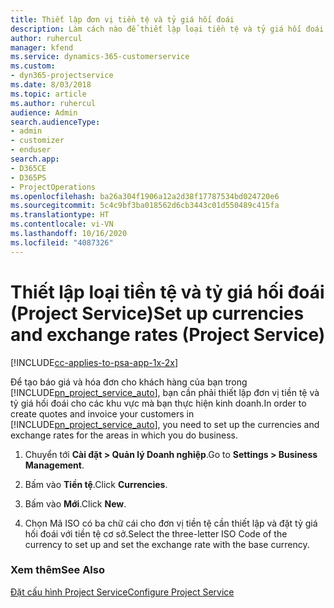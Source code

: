 ```yaml
---
title: Thiết lập đơn vị tiền tệ và tỷ giá hối đoái
description: Làm cách nào để thiết lập loại tiền tệ và tỷ giá hối đoái trong Project Service
author: ruhercul
manager: kfend
ms.service: dynamics-365-customerservice
ms.custom:
- dyn365-projectservice
ms.date: 8/03/2018
ms.topic: article
ms.author: ruhercul
audience: Admin
search.audienceType:
- admin
- customizer
- enduser
search.app:
- D365CE
- D365PS
- ProjectOperations
ms.openlocfilehash: ba26a304f1906a12a2d38f17787534bd024720e6
ms.sourcegitcommit: 5c4c9bf3ba018562d6cb3443c01d550489c415fa
ms.translationtype: HT
ms.contentlocale: vi-VN
ms.lasthandoff: 10/16/2020
ms.locfileid: "4087326"
---
```

# <a name="set-up-currencies-and-exchange-rates-project-service"></a><span data-ttu-id="d9323-103">Thiết lập loại tiền tệ và tỷ giá hối đoái (Project Service)</span><span class="sxs-lookup"><span data-stu-id="d9323-103">Set up currencies and exchange rates (Project Service)</span></span>

[!INCLUDE[cc-applies-to-psa-app-1x-2x](../includes/cc-applies-to-psa-app-1x-2x.md)]

<span data-ttu-id="d9323-104">Để tạo báo giá và hóa đơn cho khách hàng của bạn trong [!INCLUDE[pn_project_service_auto](../includes/pn-project-service-auto.md)], bạn cần phải thiết lập đơn vị tiền tệ và tỷ giá hối đoái cho các khu vực mà bạn thực hiện kinh doanh.</span><span class="sxs-lookup"><span data-stu-id="d9323-104">In order to create quotes and invoice your customers in [!INCLUDE[pn_project_service_auto](../includes/pn-project-service-auto.md)], you need to set up the currencies and exchange rates for the areas in which you do business.</span></span>  
  
1.  <span data-ttu-id="d9323-105">Chuyển tới **Cài đặt > Quản lý Doanh nghiệp**.</span><span class="sxs-lookup"><span data-stu-id="d9323-105">Go to **Settings > Business Management**.</span></span>  
  
2.  <span data-ttu-id="d9323-106">Bấm vào **Tiền tệ**.</span><span class="sxs-lookup"><span data-stu-id="d9323-106">Click **Currencies**.</span></span>  
  
3.  <span data-ttu-id="d9323-107">Bấm vào **Mới**.</span><span class="sxs-lookup"><span data-stu-id="d9323-107">Click **New**.</span></span>  
  
4.  <span data-ttu-id="d9323-108">Chọn Mã ISO có ba chữ cái cho đơn vị tiền tệ cần thiết lập và đặt tỷ giá hối đoái với tiền tệ cơ sở.</span><span class="sxs-lookup"><span data-stu-id="d9323-108">Select the three-letter ISO Code of the currency to set up and set the exchange rate with the base currency.</span></span>  
  
### <a name="see-also"></a><span data-ttu-id="d9323-109">Xem thêm</span><span class="sxs-lookup"><span data-stu-id="d9323-109">See Also</span></span>  
 [<span data-ttu-id="d9323-110">Đặt cấu hình Project Service</span><span class="sxs-lookup"><span data-stu-id="d9323-110">Configure Project Service</span></span>](../psa/configure.md)
